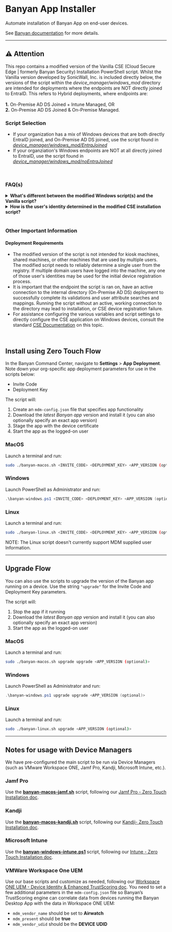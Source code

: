 # Banyan App Installer

Automate installation of Banyan App on end-user devices.

See [Banyan documentation](https://docs.banyansecurity.io/docs/feature-guides/manage-users-and-devices/device-managers/distribute-desktopapp/) for more details.

---

## ⚠️ Attention

This repo contains a modified version of the Vanilla CSE (Cloud Secure Edge | formerly Banyan Security) Installation PowerShell script. Whilst the Vanilla version developed by SonicWall, Inc. is included directly below, the versions of the script within the _device_manager/windows_mod_ directory are intended for deployments where the endpoints are NOT directly joined to EntraID. This refers to Hybrid deployments, where endpoints are: <br>
<br>
**1.** On-Premise AD DS Joined + Intune Managed, OR<br>
**2.** On-Premise AD DS Joined & On-Premise Managed.

### Script Selection

* If your organization has a mix of Windows devices that are both directly EntraID joined, and On-Premise AD DS joined, use the script found in [_device_manager/windows_mod/EntraJoined_](device_manager/windows_mod/EntraJoined/banyan-windows-intune_with_AD_search_with-Entra-Join.ps1)
* If your organziation's Windows endpoints are NOT at all directly joined to EntraID, use the script found in [_device_manager/windows_mod/noEntraJoined_](device_manager/windows_mod/noEntraJoined/banyan-windows-intune_with_AD_search-without-Entra-Join.ps1)

<br>

### FAQ(s)

<details>
  <summary><strong>What's different between the modified Windows script(s) and the Vanilla script?</strong></summary>
<br>The original version of the CSE installation script for Windows devices was primarily intended for Intune managed endpoints that are also joined to EntraID. Whilst it is still possible to use that script for endpoints that are not joined to EntraID, as presently written, it will only work if you use the <strong>STAGED USER</strong>, alternative deployment scenario described in the <a href="https://docs.banyansecurity.io/docs/manage-users-and-devices/device-managers/distribute-desktopapp/#staged-user-and-zero-touch-installation" target="_blank">CSE Documentation</a>. This can lead to an undesriable behaviour for some organizations where each of their Windows endpoints known to CSE via the script device registration process are associated to a placeholder user in the CSE Command Center, shown as <em><strong>Staged User</strong></em>.

The modified version of the script remedies this by searching for the user's identity from other sources.<br><br>
</details>


<details>
  <summary><strong>How is the user's identity determined in the modified CSE installation script?</strong></summary>
<br>The modified scripts attempt to use a different registry key than is used in the vanilla version. The registry key should be available in any Windows machine that is joined to an on-premise AD DS deployment.

The script will both, fetch, and compare the identity retreived from the registry against the AD DS directory. In the event the identity matches, the determined identity, the user's UPN (User Principal Name) will be used to register the endpoint with CSE. For this to work correctly, the user's UPN and primary email address, IE: their _mail_ attribute, should have identical values. If the user's _UPN_ and _mail_ attribues have different values, the script can fallback to the UPN retreived from the registry. This occurance is seen in organizations where they have implemented a .local domain internally, but a .com, .net, .org, etc... domain externally.

**Note:** Since .local domains are invalid in most cloud IdPs (Identity Providers), such as EntraID, Okta, OneLogin, Duo, etc..., further modification of the script will be necessary to omit the _UPN_ and use the user's _mail_ attribute instead.<br><br>
</details>
<br>

### Other Important Information
#### Deployment Requirements
* The modified version of the script is not intended for kiosk machines, shared machines, or other machines that are used by multiple users. The modified script needs to reliably determine a single user from the registry. If multiple domain users have logged into the machine, any one of those user's identities may be used for the initial device registration process.
* It is important that the endpoint the script is ran on, have an active connection to the internal directory (On-Premise AD DS) deployment to successfully complete its validations and user attribute searches and mappings. Running the script without an active, working connection to the directory may lead to installation, or CSE device registration failure.
* For assistance configuring the various variables and script settings to directly configure the CSE application on Windows devices, consult the standard [CSE Documentation](https://docs.banyansecurity.io/docs/manage-users-and-devices/device-managers/distribute-desktopapp/) on this topic.
<br>

## Install using Zero Touch Flow

In the Banyan Command Center, navigate to **Settings** > **App Deployment**. Note down your org-specific app deployment parameters for use in the scripts below:
- Invite Code
- Deployment Key

The script will:
1. Create an `mdm-config.json` file that specifies app functionality
2. Download the *latest Banyan app* version and install it (you can also optionally specify an exact app version)
3. Stage the app with the device certificate
4. Start the app as the logged-on user


### MacOS

Launch a terminal and run:

```bash
sudo ./banyan-macos.sh <INVITE_CODE> <DEPLOYMENT_KEY> <APP_VERSION (optional)>
```

### Windows

Launch PowerShell as Administrator and run:

```powershell
.\banyan-windows.ps1 <INVITE_CODE> <DEPLOYMENT_KEY> <APP_VERSION (optional)>
```

### Linux

Launch a terminal and run:

```bash
sudo ./banyan-linux.sh <INVITE_CODE> <DEPLOYMENT_KEY> <APP_VERSION (optional)>
```
NOTE: The Linux script doesn't currently support MDM supplied user Information.

---

## Upgrade Flow

You can also use the scripts to upgrade the version of the Banyan app running on a device. Use the string `"upgrade"` for the Invite Code and Deployment Key parameters.

The script will:
1. Stop the app if it running
2. Download the *latest Banyan app* version and install it (you can also optionally specify an exact app version)
3. Start the app as the logged-on user


### MacOS

Launch a terminal and run:

```bash
sudo ./banyan-macos.sh upgrade upgrade <APP_VERSION (optional)>
```

### Windows

Launch PowerShell as Administrator and run:

```powershell
.\banyan-windows.ps1 upgrade upgrade <APP_VERSION (optional)>
```

### Linux

Launch a terminal and run:

```bash
sudo ./banyan-linux.sh upgrade <APP_VERSION (optional)>
```

---

## Notes for usage with Device Managers

We have pre-configured the main script to be run via Device Managers (such as VMware Workspace ONE, Jamf Pro, Kandji, Microsoft Intune, etc.).

### Jamf Pro

Use the [**banyan-macos-jamf.sh**](device_manager/banyan-macos-jamf.sh) script, following our [Jamf Pro - Zero Touch Installation doc](https://docs.banyansecurity.io/docs/feature-guides/manage-users-and-devices/device-managers/jamf-pro-zero-touch/).


### Kandji

Use the [**banyan-macos-kandji.sh**](device_manager/banyan-macos-kandji.sh) script, following our [Kandji- Zero Touch Installation doc](https://docs.banyansecurity.io/docs/feature-guides/manage-users-and-devices/device-managers/kandji-zero-touch/).


### Microsoft Intune

Use the [**banyan-windows-intune.ps1**](device_manager/banyan-windows-intune.ps1) script, following our [Intune - Zero Touch Installation doc](https://docs.banyansecurity.io/docs/feature-guides/manage-users-and-devices/device-managers/intune-zero-touch/).


### VMWare Workspace One UEM

Use our base scripts and customize as needed, following our [Workspace ONE UEM - Device Identity & Enhanced TrustScoring doc](https://docs.banyanops.com/docs/feature-guides/manage-users-and-devices/device-managers/workspace-one-cert-api/#wsone). You need to set a few additional parameters in the `mdm-config.json` file so Banyan’s TrustScoring engine can correlate data from devices running the Banyan Desktop App with the data in Workspace ONE UEM:

- `mdm_vendor_name` should be set to **Airwatch**
- `mdm_present` should be **true**
- `mdm_vendor_udid` should be the **DEVICE UDID**



